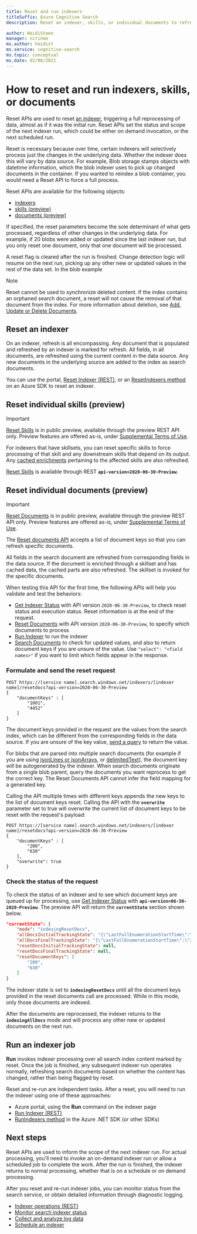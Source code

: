 ```yaml
---
title: Reset and run indexers
titleSuffix: Azure Cognitive Search
description: Reset an indexer, skills, or individual documents to refresh all or part of and index or knowledge store.

author: HeidiSteen
manager: nitinme
ms.author: heidist
ms.service: cognitive-search
ms.topic: conceptual
ms.date: 02/08/2021
---
```


# How to reset and run indexers, skills, or documents

Reset APIs are used to reset [an indexer](search-indexer-overview.md), triggering a full reprocessing of data, almost as if it was the initial run. Reset APIs set the status and scope of the next indexer run, which could be either on demand invocation, or the next scheduled run.

Reset is necessary because over time, certain indexers will selectively process just the changes in the underlying data. Whether the indexer does this will vary by data source. For example, Blob storage stamps objects with datetime information, which the blob indexer uses to pick up changed documents in the container. If you wanted to reindex a blob container, you would need a Reset API to force a full process.

Reset APIs are available for the following objects:

+ [indexers](#reset-indexers)
+ [skills (preview)](#reset-skills)
+ [documents (preview)](#reset-docs)

If specified, the reset parameters become the sole determinant of what gets processed, regardless of other changes in the underlying data. For example, if 20 blobs were added or updated since the last indexer run, but you only reset one document, only that one document will be processed.

A reset flag is cleared after the run is finished. Change detection logic will resume on the next run, picking up any other new or updated values in the rest of the data set. In the blob example

> [!NOTE]
> Reset cannot be used to synchronize deleted content. If the index contains an orphaned search document, a reset will not cause the removal of that document from the index. For more information about deletion, see [Add, Update or Delete Documents](/rest/api/searchservice/addupdate-or-delete-documents).

<a name="reset-indexers"></a>

## Reset an indexer

On an indexer, refresh is all encompassing. Any document that is populated and refreshed by an indexer is marked for refresh. All fields, in all documents, are refreshed using the current content in the data source. Any new documents in the underlying source are added to the index as search documents.

You can use the portal, [Reset Indexer (REST)](/rest/api/searchservice/reset-indexer), or an [ResetIndexers method](/dotnet/api/azure.search.documents.indexes.searchindexerclient.resetindexer) on an Azure SDK to reset an indexer.

<a name="reset-skills"></a>

## Reset individual skills (preview)

> [!IMPORTANT] 
> [Reset Skills](/rest/api/searchservice/preview-api/reset-skills) is in public preview, available through the preview REST API only. Preview features are offered as-is, under [Supplemental Terms of Use](https://azure.microsoft.com/support/legal/preview-supplemental-terms/).

For indexers that have skillsets, you can reset specific skills to force processing of that skill and any downstream skills that depend on its output. Any [cached enrichments](search-howto-incremental-index.md) pertaining to the affected skills are also refreshed.

[Reset Skills](/rest/api/searchservice/preview-api/reset-skills) is available through REST **`api-version=2020-06-30-Preview`**.

<a name="reset-docs"></a>

## Reset individual documents (preview)

> [!IMPORTANT] 
> [Reset Documents](/rest/api/searchservice/preview-api/reset-documents) is in public preview, available through the preview REST API only. Preview features are offered as-is, under [Supplemental Terms of Use](https://azure.microsoft.com/support/legal/preview-supplemental-terms/).

The [Reset documents API](https://docs.microsoft.com/rest/api/searchservice/preview-api/reset-documents) accepts a list of document keys so that you can refresh specific documents. 

All fields in the search document are refreshed from corresponding fields in the data source. If the document is enriched through a skillset and has cached data, the cached parts are also refreshed. The skillset is invoked for the specific documents.

When testing this API for the first time, the following APIs will help you validate and test the behaviors:

+ [Get Indexer Status](/rest/api/searchservice/get-indexer-status) with API version `2020-06-30-Preview`, to check reset status and execution status. Reset information is at the end of the request.
+ [Reset Documents](/rest/api/searchservice/preview-api/reset-documents) with API version `2020-06-30-Preview`, to specify which documents to process
+ [Run Indexer](/rest/api/searchservice/run-indexer) to run the indexer
+ [Search Documents](/rest/api/searchservice/search-documents) to check for updated values, and also to return document keys if you are unsure of the value. Use `"select": "<field names>"` if you want to limit which fields appear in the response.

### Formulate and send the reset request

```http
POST https://[service name].search.windows.net/indexers/[indexer name]/resetdocs?api-version=2020-06-30-Preview
{
    "documentKeys" : [
        "1001",
        "4452"
    ]
}
```

The document keys provided in the request are the values from the search index, which can be different from the corresponding fields in the data source. If you are unsure of the key value, [send a query](search-query-create.md) to return the value.

For blobs that are parsed into multiple search documents (for example if you are using [jsonLines or jsonArrays](search-howto-index-json-blobs.md), or [delimitedText](search-howto-index-csv-blobs.md)), the document key will be autogenerated by the indexer. When search documents originate from a single blob parent, query the documents you want reprocess to get the correct key. The Reset Documents API cannot infer the field mapping for a generated key.

Calling the API multiple times with different keys appends the new keys to the list of document keys reset. Calling the API with the **`overwrite`** parameter set to true will overwrite the current list of document keys to be reset with the request's payload:

```http
POST https://[service name].search.windows.net/indexers/[indexer name]/resetdocs?api-version=2020-06-30-Preview
{
    "documentKeys" : [
        "200",
        "630"
    ],
    "overwrite": true
}
```

### Check the status of the request

To check the status of an indexer and to see which document keys are queued up for processing, use [Get Indexer Status](/rest/api/searchservice/get-indexer-status) with **`api-version=06-30-2020-Preview`**. The preview API will return the **`currentState`** section shown below.

```json
"currentState": {
    "mode": "indexingResetDocs",
    "allDocsInitialTrackingState": "{\"LastFullEnumerationStartTime\":\"2021-02-06T19:02:07.0323764+00:00\",\"LastAttemptedEnumerationStartTime\":\"2021-02-06T19:02:07.0323764+00:00\",\"NameHighWaterMark\":null}",
    "allDocsFinalTrackingState": "{\"LastFullEnumerationStartTime\":\"2021-02-06T19:02:07.0323764+00:00\",\"LastAttemptedEnumerationStartTime\":\"2021-02-06T19:02:07.0323764+00:00\",\"NameHighWaterMark\":null}",
    "resetDocsInitialTrackingState": null,
    "resetDocsFinalTrackingState": null,
    "resetDocumentKeys": [
        "200",
        "630"
    ]
}
```

The indexer state is set to **`indexingResetDocs`** until all the document keys provided in the reset documents call are processed. While in this mode, only those documents are indexed. 

After the documents are reprocessed, the indexer returns to the **`indexingAllDocs`** mode and will process any other new or updated documents on the next run.

## Run an indexer job

**Run** invokes indexer processing over all search index content marked by reset. Once the job is finished, any subsequent indexer run operates normally, refreshing search documents based on whether the content has changed, rather than being flagged by reset.

Reset and re-run are independent tasks. After a reset, you will need to run the indexer using one of these approaches:

+ Azure portal, using the **Run** command on the indexer page
+ [Run Indexer (REST)](/rest/api/searchservice/run-indexer)
+ [RunIndexers method](/dotnet/api/azure.search.documents.indexes.searchindexerclient.runindexer) in the Azure .NET SDK (or other SDKs)

## Next steps

Reset APIs are used to inform the scope of the next indexer run. For actual processing, you'll need to invoke an on-demand indexer run or allow a scheduled job to complete the work. After the run is finished, the indexer returns to normal processing, whether that is on a schedule or on demand processing.

After you reset and re-run indexer jobs, you can monitor status from the search service, or obtain detailed information through diagnostic logging.

+ [Indexer operations (REST)](/rest/api/searchservice/indexer-operations)
+ [Monitor search indexer status](search-howto-monitor-indexers.md)
+ [Collect and analyze log data](search-monitor-logs.md)
+ [Schedule an indexer](search-howto-schedule-indexers.md)